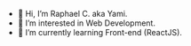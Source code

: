 - 👋 Hi, I’m Raphael C. aka Yami.
- 👀 I’m interested in  Web Development.
- 🌱 I’m currently learning Front-end (ReactJS).
